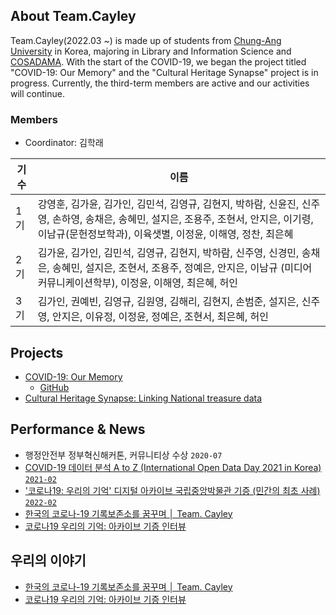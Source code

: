 ## About Team.Cayley 

Team.Cayley(2022.03 ~) is made up of students from [Chung-Ang University](
https://www.cau.ac.kr/index.do) in Korea, majoring in Library and Information Science and [COSADAMA](https://cosadama.com/). With the start of the COVID-19, we began the project titled "COVID-19: Our Memory" and the "Cultural Heritage Synapse" project is in progress. Currently, the third-term members are active and our activities will continue. 

### Members

* Coordinator: 김학래

|기수|이름|
|------|---|
|1기|강영훈, 김가윤, 김가인, 김민석, 김영규, 김현지, 박하람, 신윤진, 신주영, 손하영, 송채은, 송혜민, 설지은, 조용주, 조현서, 안지은, 이기령, 이남규(문헌정보학과), 이육샛별, 이정윤, 이해영, 정찬, 최은혜|
|2기|김가윤, 김가인, 김민석, 김영규, 김현지, 박하람, 신주영, 신경민, 송채은, 송혜민, 설지은, 조현서, 조용주, 정예은, 안지은, 이남규 (미디어커뮤니케이션학부), 이정윤, 이해영, 최은혜, 허인|
|3기|김가인, 권예빈, 김영규, 김원영, 김해리, 김현지, 손범준, 설지은, 신주영, 안지은, 이유정, 이정윤, 정예은, 조현서, 최은혜, 허인|

## Projects
* [COVID-19: Our Memory](http://okfn.kr/projects/covid-19-our-memory/index.html)    
  * [GitHub](https://github.com/Open-Knowledge-Korea/covid-19-our-memory)  
* [Cultural Heritage Synapse: Linking National treasure data]()

## Performance & News
* 행정안전부 정부혁신해커톤, 커뮤니티상 수상 `2020-07`
* [COVID-19 데이터 분석 A to Z (International Open Data Day 2021 in Korea) `2021-02`](http://okfn.kr/2021/02/23/%ec%98%a4%ed%94%88%eb%8d%b0%ec%9d%b4%ed%84%b0%eb%8d%b0%ec%9d%b4-2021-2/)
* ['코로나19: 우리의 기억' 디지털 아카이브 국립중앙박물관 기증 (민간의 최초 사례) `2022-02`](http://www.ikoreanspirit.com/news/articleView.html?idxno=66646)
* [한국의 코로나-19 기록보존소를 꿈꾸며 │ Team. Cayley](https://datapublic.kr/posts/21)
* [코로나19 우리의 기억: 아카이브 기증 인터뷰](https://blog.naver.com/librarian_dreamer/222693238878)

## 우리의 이야기

* [한국의 코로나-19 기록보존소를 꿈꾸며 │ Team. Cayley](https://datapublic.kr/posts/21)
* [코로나19 우리의 기억: 아카이브 기증 인터뷰](https://blog.naver.com/librarian_dreamer/222693238878)
